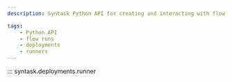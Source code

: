 ```yaml
---
description: Syntask Python API for creating and interacting with flow deployments.

tags:
    - Python API
    - flow runs
    - deployments
    - runners
---
```


::: syntask.deployments.runner